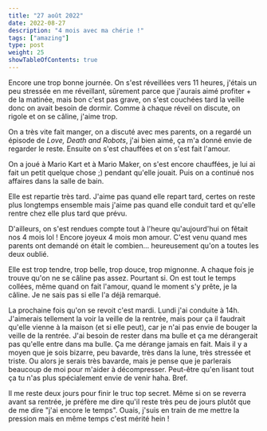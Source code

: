 ```yaml
---
title: "27 août 2022"
date: 2022-08-27
description: "4 mois avec ma chérie !"
tags: ["amazing"]
type: post
weight: 25
showTableOfContents: true
---
```


Encore une trop bonne journée. On s'est réveillées vers 11 heures, j'étais un peu stressée en me réveillant, sûrement parce que j'aurais aimé profiter + de la matinée, mais bon c'est pas grave, on s'est couchées tard la veille donc on avait besoin de dormir. Comme à chaque réveil on discute, on rigole et on se câline, j'aime trop.

On a très vite fait manger, on a discuté avec mes parents, on a regardé un épisode de *Love, Death and Robots*, j'ai bien aimé, ça m'a donné envie de regarder le reste. Ensuite on s'est chauffées et on s'est fait l'amour.

On a joué à Mario Kart et à Mario Maker, on s'est encore chauffées, je lui ai fait un petit quelque chose ;) pendant qu'elle jouait. Puis on a continué nos affaires dans la salle de bain.

Elle est repartie très tard. J'aime pas quand elle repart tard, certes on reste plus longtemps ensemble mais j'aime pas quand elle conduit tard et qu'elle rentre chez elle plus tard que prévu.

D'ailleurs, on s'est rendues compte tout à l'heure qu'aujourd'hui on fêtait nos 4 mois lol ! Encore joyeux 4 mois mon amour. C'est venu quand mes parents ont demandé on était le combien... heureusement qu'on a toutes les deux oublié.

Elle est trop tendre, trop belle, trop douce, trop mignonne. A chaque fois je trouve qu'on ne se câline pas assez. Pourtant si. On est tout le temps collées, même quand on fait l'amour, quand le moment s'y prête, je la câline. Je ne sais pas si elle l'a déjà remarqué.

La prochaine fois qu'on se revoit c'est mardi. Lundi j'ai conduite à 14h. J'aimerais tellement la voir la veille de la rentrée, mais pour ça il faudrait qu'elle vienne à la maison (et si elle peut), car je n'ai pas envie de bouger la veille de la rentrée. J'ai besoin de rester dans ma bulle et ça me dérangerait pas qu'elle entre dans ma bulle. Ça me dérange jamais en fait. Mais il y a moyen que je sois bizarre, peu bavarde, très dans la lune, très stressée et triste. Ou alors je serais très bavarde, mais je pense que je parlerais beaucoup de moi pour m'aider à décompresser. Peut-être qu'en lisant tout ça tu n'as plus spécialement envie de venir haha. Bref.

Il me reste deux jours pour finir le truc top secret. Même si on se reverra avant sa rentrée, je préfère me dire qu'il reste très peu de jours plutôt que de me dire "j'ai encore le temps". Ouais, j'suis en train de me mettre la pression mais en même temps c'est mérité hein !